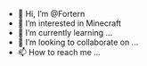 - 👋 Hi, I’m @Fortern
- 👀 I’m interested in Minecraft
- 🌱 I’m currently learning ...
- 💞️ I’m looking to collaborate on ...
- 📫 How to reach me ...

<!---
Fortern/Fortern is a ✨ special ✨ repository because its `README.md` (this file) appears on your GitHub profile.
You can click the Preview link to take a look at your changes.
--->
